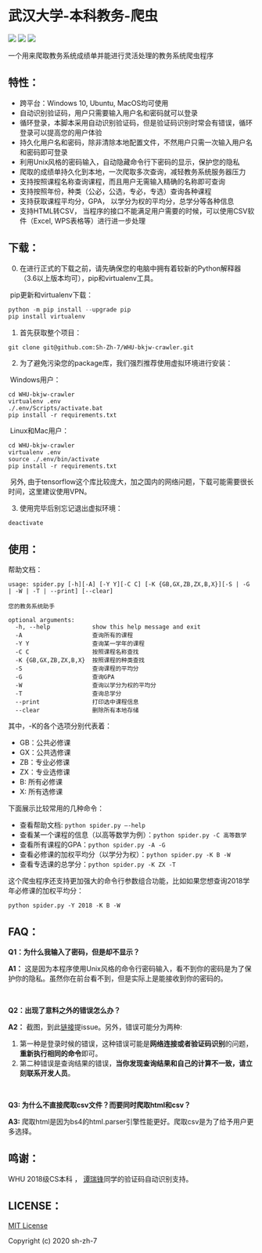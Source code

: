 # 武汉大学-本科教务-爬虫

![](https://img.shields.io/github/license/Sh-Zh-7/WHU-bkjw-crawler) ![](https://img.shields.io/github/repo-size/Sh-Zh-7/WHU-bkjw-crawler) ![](https://img.shields.io/badge/tensroflow-2.1.0-red)

一个用来爬取教务系统成绩单并能进行灵活处理的教务系统爬虫程序

## 特性：

- 跨平台：Windows 10, Ubuntu, MacOS均可使用
- 自动识别验证码，用户只需要输入用户名和密码就可以登录
- 循环登录，本脚本采用自动识别验证码，但是验证码识别时常会有错误，循环登录可以提高您的用户体验
- 持久化用户名和密码，除非清除本地配置文件，不然用户只需一次输入用户名和密码即可登录
- 利用Unix风格的密码输入，自动隐藏命令行下密码的显示，保护您的隐私
- 爬取的成绩单持久化到本地，一次爬取多次查询，减轻教务系统服务器压力
- 支持按照课程名称查询课程，而且用户无需输入精确的名称即可查询
- 支持按照年份，种类（公必，公选，专必，专选）查询各种课程
- 支持获取课程平均分，GPA， 以学分为权的平均分，总学分等各种信息
- 支持HTML转CSV， 当程序的接口不能满足用户需要的时候，可以使用CSV软件（Excel, WPS表格等）进行进一步处理

## 下载：

0. 在进行正式的下载之前，请先确保您的电脑中拥有着较新的Python解释器（3.6以上版本均可），pip和virtualenv工具。

​    pip更新和virtualenv下载：

```python
python -m pip install --upgrade pip
pip install virtualenv
```

1. 首先获取整个项目：

```
git clone git@github.com:Sh-Zh-7/WHU-bkjw-crawler.git
```

2. 为了避免污染您的package库，我们强烈推荐使用虚拟环境进行安装：

​    Windows用户：

```
cd WHU-bkjw-crawler
virtualenv .env
./.env/Scripts/activate.bat
pip install -r requirements.txt
```

​    Linux和Mac用户：

```
cd WHU-bkjw-crawler
virtualenv .env
source ./.env/bin/activate
pip install -r requirements.txt
```

​    另外, 由于tensorflow这个库比较庞大，加之国内的网络问题，下载可能需要很长时间，这里建议使用VPN。

3. 使用完毕后别忘记退出虚拟环境：

```
deactivate
```



## 使用：

帮助文档：

```shell
usage: spider.py [-h][-A] [-Y Y][-C C] [-K {GB,GX,ZB,ZX,B,X}][-S | -G | -W | -T | --print] [--clear]

您的教务系统助手

optional arguments:
  -h, --help            show this help message and exit
  -A                    查询所有的课程
  -Y Y                  查询某一学年的课程
  -C C                  按照课程名称查找
  -K {GB,GX,ZB,ZX,B,X}  按照课程的种类查找
  -S                    查询课程的平均分
  -G                    查询GPA
  -W                    查询以学分为权的平均分
  -T                    查询总学分
  --print               打印选中课程信息
  --clear               删除所有本地存储
```
其中，-K的各个选项分别代表着：
- GB：公共必修课
- GX：公共选修课
- ZB：专业必修课
- ZX：专业选修课
- B:  所有必修课
- X:  所有选修课

下面展示比较常用的几种命令：

- 查看帮助文档: `python spider.py –-help`
- 查看某一个课程的信息（以高等数学为例）：`python spider.py -C 高等数学`
- 查看所有课程的GPA：`python spider.py -A -G`
- 查看必修课的加权平均分（以学分为权）：`python spider.py -K B -W`
- 查看专选课的总学分：`python spider.py -K ZX -T `

这个爬虫程序还支持更加强大的命令行参数组合功能，比如如果您想查询2018学年必修课的加权平均分：

```
python spider.py -Y 2018 -K B -W
```

## FAQ：

**Q1：为什么我输入了密码，但是却不显示？**

**A1：** 这是因为本程序使用Unix风格的命令行密码输入，看不到你的密码是为了保护你的隐私。虽然你在前台看不到，但是实际上是能接收到你的密码的。

<br/>

**Q2：出现了意料之外的错误怎么办？**

**A2：** 截图，到此[链接](https://github.com/Sh-Zh-7/WHU-bkjw-crawler/issues)提issue。另外，错误可能分为两种:

1. 第一种是登录时候的错误，这种错误可能是**网络连接或者验证码识别**的问题，**重新执行相同的命令**即可。
2. 第二种错误是查询结果的错误，**当你发现查询结果和自己的计算不一致，请立刻联系开发人员**。

<br/>

**Q3: 为什么不直接爬取csv文件？而要同时爬取html和csv？**

**A3:** 爬取html是因为bs4的html.parser引擎性能更好。爬取csv是为了给予用户更多选择。

## 鸣谢：

WHU 2018级CS本科 ， [谭瑞锋](https://github.com/w824449964)同学的验证码自动识别支持。

## LICENSE： 

[MIT License](https://github.com/Sh-Zh-7/WHU-bkjw-crawler/blob/master/LICENSE/)

Copyright (c) 2020 sh-zh-7
